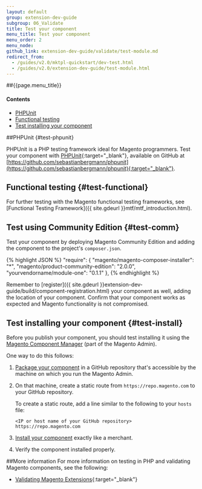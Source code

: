 ```yaml
---
layout: default
group: extension-dev-guide
subgroup: 06_Validate
title: Test your component
menu_title: Test your component
menu_order: 2
menu_node: 
github_link: extension-dev-guide/validate/test-module.md
redirect_from: 
  - /guides/v2.0/mktpl-quickstart/dev-test.html
  - /guides/v2.0/extension-dev-guide/test-module.html
---
```


##{{page.menu_title}}

#### Contents

*	[PHPUnit](#test-phpunit)
*	[Functional testing](#test-functional)
*	[Test installing your component](#test-install)

##PHPUnit {#test-phpunit}

PHPUnit is a PHP testing framework ideal for Magento programmers. Test your component with [PHPUnit](https://phpunit.de/){:target="_blank"}, available on GitHub at [https://github.com/sebastianbergmann/phpunit](https://github.com/sebastianbergmann/phpunit){:target="_blank"}.

## Functional testing {#test-functional}
For further testing with the Magento functional testing frameworks, see 
[Functional Testing Framework]({{ site.gdeurl }}mtf/mtf_introduction.html).

## Test using Community Edition {#test-comm}
Test your component by deploying Magento Community Edition and adding the component to the project's <code>composer.json</code>. 

{% highlight JSON %}
"require": {
    "magento/magento-composer-installer": "*",
    "magento/product-community-edition": "2.0.0",
    "yourvendorname/module-one": "0.1.1"
},
{% endhighlight %}

Remember to [register]({{ site.gdeurl }}extension-dev-guide/build/component-registration.html) your component as well, adding the location of your component. Confirm that your component works as expected and Magento functionality is not compromised.

## Test installing your component {#test-install}
Before you publish your component, you should test installing it using the <a href="{{ site.gdeurl }}comp-mgr/bk-compman-upgrade-guide.html" target="_blank">Magento Component Manager</a> (part of the Magento Admin).

One way to do this follows:

1.	<a href="{{ site.gdeurl }}extension-dev-guide/package/package_module.html">Package your component</a> in a GitHub repository that's accessible by the machine on which you run the Magento Admin.
2.	On that machine, create a static route from `https://repo.magento.com` to your GitHub repository.

	To create a static route, add a line similar to the following to your `hosts` file:

		<IP or host name of your GitHub repository> https://repo.magento.com 

3.	<a href="{{ site.gdeurl }}comp-mgr/compman-main-pg.html#compman-access" target="_blank">Install your component</a> exactly like a merchant.
4.	Verify the component installed properly.







##More information
For more information on testing in PHP and validating Magento components, see the following:

* [Validating Magento Extensions](http://www.gorillagroup.com/trending/insight/validating-magento-extensions-phpunit/){:target="_blank"}